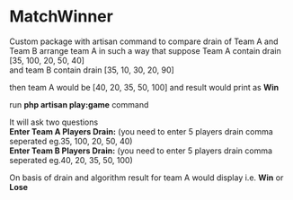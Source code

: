 # MatchWinner

Custom package with artisan command to compare drain of Team A and Team B
arrange team A in such a way that suppose Team A contain drain [35, 100, 20, 50, 40]
<br>and team B contain drain [35, 10, 30, 20, 90]

then team A would be [40, 20, 35, 50, 100] and result would print as <b>Win</b>

run <b>php artisan play:game</b> command

It will ask two questions
<br><b>Enter Team A Players Drain:</b> (you need to enter 5 players drain comma seperated eg.35, 100, 20, 50, 40)
<br><b>Enter Team B Players Drain:</b> (you need to enter 5 players drain comma seperated eg.40, 20, 35, 50, 100)

On basis of drain and algorithm result for team A would display i.e. <b>Win</b> or <b>Lose</b>
